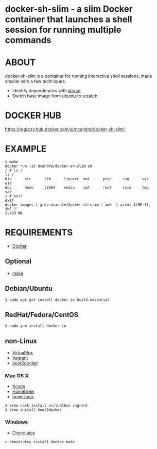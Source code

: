 # docker-sh-slim - a slim Docker container that launches a shell session for running multiple commands

# ABOUT

docker-sh-slim is a container for running interactive shell sessions, made smaller with a few techniques:

* Identify dependencies with [strace](http://sourceforge.net/projects/strace/).
* Switch base image from [ubuntu](https://registry.hub.docker.com/_/ubuntu/) to [scratch](https://docs.docker.com/articles/baseimages/#creating-a-simple-base-image-using-scratch).

# DOCKER HUB

https://registry.hub.docker.com/u/mcandre/docker-sh-slim/

# EXAMPLE

```
$ make
docker run -it mcandre/docker-sh-slim sh
/ # ls /
ls /
bin      etc      lib      linuxrc  mnt      proc     run      sys      usr
dev      home     lib64    media    opt      root     sbin     tmp      var
/ # exit
exit
docker images | grep mcandre/docker-sh-slim | awk '{ print $(NF-1), $NF }'
2.433 MB
```

# REQUIREMENTS

* [Docker](https://www.docker.com/)

## Optional

* [make](http://www.gnu.org/software/make/)

## Debian/Ubuntu

```
$ sudo apt-get install docker.io build-essential
```

## RedHat/Fedora/CentOS

```
$ sudo yum install docker-io
```

## non-Linux

* [VirtualBox](https://www.virtualbox.org/)
* [Vagrant](https://www.vagrantup.com/)
* [boot2docker](http://boot2docker.io/)

### Mac OS X

* [Xcode](http://itunes.apple.com/us/app/xcode/id497799835?ls=1&mt=12)
* [Homebrew](http://brew.sh/)
* [brew-cask](http://caskroom.io/)

```
$ brew cask install virtualbox vagrant
$ brew install boot2docker
```

### Windows

* [Chocolatey](https://chocolatey.org/)

```
> chocolatey install docker make
```
